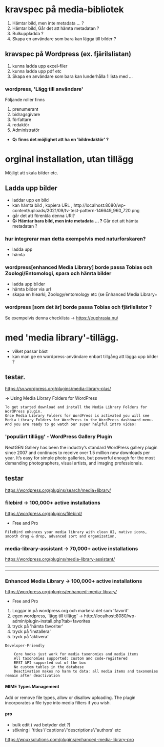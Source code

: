 # kravspec på media-bibliotek
1. Hämtar  bild, men inte metadata ... ?
2. Hämtar bild, Går det att hämta metadatan ? 
3. Bulkuppladda ?
4. Skapa en användare som bara kan lägga till bilder ?

## kravspec på Wordpress (ex. fjärilslistan) 
1. kunna ladda upp excel-filer
2. kunna ladda upp pdf etc
3. Skapa en användare som bara kan lunderhålla 1 lista med ...

### wordpress, 'Lägg till användare'
Följande roller finns
1. prenumerant
2. bidragsgivare
3. författare
4. redaktör
5. Administratör

- **Q: finns det möjlighet att ha en 'bildredaktör' ?**

# orginal installation, utan tillägg

Möjligt att skala bilder etc.

## Ladda upp bilder
- laddar upp en bild 
- kan hämta bild , kopiera URL , http://localhost:8080/wp-content/uploads/2021/09/tv-test-pattern-146649_960_720.png 
- går det att förenkla denna URl?
- **Q: Hämtar bara bild, men inte metadata ... ?** Går det att hämta metadatan ?

### hur integrerar man detta exempelvis med naturforskaren?
- ladda upp
- hämta

### wordpress[enhanced Media Library] borde passa Tobias och Zoologi/Entomologi, spara och hämta bilder
- ladda upp bilder
- hämta bilder via url
- skapa en hiearki, Zoology/entomology etc (se Enhanced Media Library=

### wordpress [som det är] borde passa Tobias och fjärilslistor ?
Se exempelvis denna checklista -> https://euphrasia.nu/ 



# med 'media library'-tillägg.
- vilket passar bäst
- kan man ge en wordpress-användare enbart tillgång att lägga upp bilder ?

## testar.
https://sv.wordpress.org/plugins/media-library-plus/

-> Using Media Library Folders for WordPress 
```
To get started download and install the Media Library Folders for WordPress plugin. 
Once Media Library Folders for WordPress is activated you will see Media Library Folders for WordPress in the WordPress dashboard menu. 
And you are ready to go watch our super helpful intro video!
```

### 'populärt tillägg' - WordPress Gallery Plugin

NextGEN Gallery has been the industry’s standard WordPress gallery plugin since 2007 and continues to receive over 1.5 million new downloads per year. It’s easy for simple photo galleries, but powerful enough for the most demanding photographers, visual artists, and imaging professionals.

## testar
https://wordpress.org/plugins/search/media+library/ 

### filebird -> 100,000+ active installations  
https://wordpress.org/plugins/filebird/ 
- Free and Pro

```
FileBird enhances your media library with clean UI, native icons, smooth drag & drop, advanced sort and organization.
```

### media-library-assistant -> 70,000+ active installations 
https://wordpress.org/plugins/media-library-assistant/ 

----------------------------------------------------------------------

----------------------------------------------------------------------

### Enhanced Media Library -> 100,000+ active installations 
https://wordpress.org/plugins/enhanced-media-library/
- Free and Pro

1. Loggar in på wordpress.org och markera det som 'favorit'
2. egen wordpress, 'lägg till tillägg' -> http://localhost:8080/wp-admin/plugin-install.php?tab=favorites 
3. tryck på 'hämta favoriter'
4. tryck på 'installera'
5. tryck på 'aktivera'

```
Developer-Friendly

    Core hooks just work for media taxonomies and media items
    All taxonomies supported: custom and code-registered
    REST API supported out of the box
    No custom tables in the database
    Deactivation makes no harm to data: all media items and taxonomies remain after deactivation

```

#### MIME Types Management

Add or remove file types, allow or disallow uploading.
The plugin incorporates a file type into media filters if you wish. 

#### pro
- bulk edit ( vad betyder det ?)
- sökning i 'titles'/'captions'/'descriptions'/'authors' etc

https://wpuxsolutions.com/plugins/enhanced-media-library-pro
